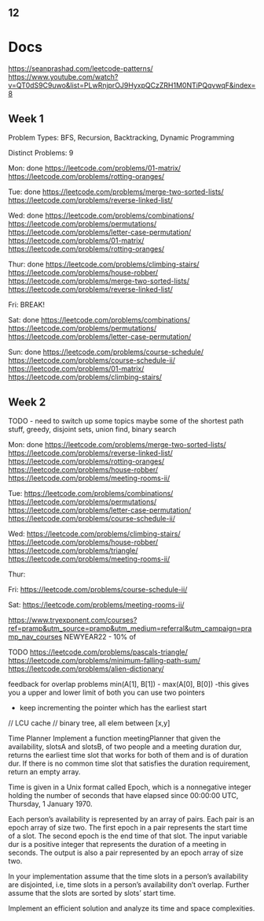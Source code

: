 ## 12

# Docs
https://seanprashad.com/leetcode-patterns/
https://www.youtube.com/watch?v=QT0dS9C9uwo&list=PLwRnjprOJ9HyxpQCzZRH1M0NTiPQqvwqF&index=8

## Week 1
Problem Types:
BFS, Recursion, Backtracking, Dynamic Programming

Distinct Problems: 9

Mon: done
https://leetcode.com/problems/01-matrix/
https://leetcode.com/problems/rotting-oranges/

Tue: done
https://leetcode.com/problems/merge-two-sorted-lists/
https://leetcode.com/problems/reverse-linked-list/

Wed: done
https://leetcode.com/problems/combinations/
https://leetcode.com/problems/permutations/
https://leetcode.com/problems/letter-case-permutation/
https://leetcode.com/problems/01-matrix/
https://leetcode.com/problems/rotting-oranges/

Thur: done
https://leetcode.com/problems/climbing-stairs/
https://leetcode.com/problems/house-robber/
https://leetcode.com/problems/merge-two-sorted-lists/
https://leetcode.com/problems/reverse-linked-list/

Fri: BREAK!

Sat: done
https://leetcode.com/problems/combinations/
https://leetcode.com/problems/permutations/
https://leetcode.com/problems/letter-case-permutation/

Sun: done
https://leetcode.com/problems/course-schedule/
https://leetcode.com/problems/course-schedule-ii/
https://leetcode.com/problems/01-matrix/
https://leetcode.com/problems/climbing-stairs/

## Week 2

TODO - need to switch up some topics
maybe some of the shortest path stuff, greedy, disjoint sets, union find, binary search

Mon: done
https://leetcode.com/problems/merge-two-sorted-lists/
https://leetcode.com/problems/reverse-linked-list/
https://leetcode.com/problems/rotting-oranges/
https://leetcode.com/problems/house-robber/
https://leetcode.com/problems/meeting-rooms-ii/

Tue:
https://leetcode.com/problems/combinations/
https://leetcode.com/problems/permutations/
https://leetcode.com/problems/letter-case-permutation/
https://leetcode.com/problems/course-schedule-ii/

Wed:
https://leetcode.com/problems/climbing-stairs/
https://leetcode.com/problems/house-robber/
https://leetcode.com/problems/triangle/
https://leetcode.com/problems/meeting-rooms-ii/

Thur:

Fri:
https://leetcode.com/problems/course-schedule-ii/

Sat:
https://leetcode.com/problems/meeting-rooms-ii/





https://www.tryexponent.com/courses?ref=pramp&utm_source=pramp&utm_medium=referral&utm_campaign=pramp_nav_courses
NEWYEAR22 - 10% of

TODO
https://leetcode.com/problems/pascals-triangle/
https://leetcode.com/problems/minimum-falling-path-sum/
https://leetcode.com/problems/alien-dictionary/


feedback for overlap problems
min(A[1], B[1]) - max(A[0], B[0])
-this gives you a upper and lower limit of both
you can use two pointers
- keep incrementing the pointer which has the earliest start 

// LCU cache
// binary tree, all elem between [x,y]

Time Planner
Implement a function meetingPlanner that given the availability, slotsA and slotsB, of two people and a meeting duration dur, returns the earliest time slot that works for both of them and is of duration dur. If there is no common time slot that satisfies the duration requirement, return an empty array.

Time is given in a Unix format called Epoch, which is a nonnegative integer holding the number of seconds that have elapsed since 00:00:00 UTC, Thursday, 1 January 1970.

Each person’s availability is represented by an array of pairs. Each pair is an epoch array of size two. The first epoch in a pair represents the start time of a slot. The second epoch is the end time of that slot. The input variable dur is a positive integer that represents the duration of a meeting in seconds. The output is also a pair represented by an epoch array of size two.

In your implementation assume that the time slots in a person’s availability are disjointed, i.e, time slots in a person’s availability don’t overlap. Further assume that the slots are sorted by slots’ start time.

Implement an efficient solution and analyze its time and space complexities.